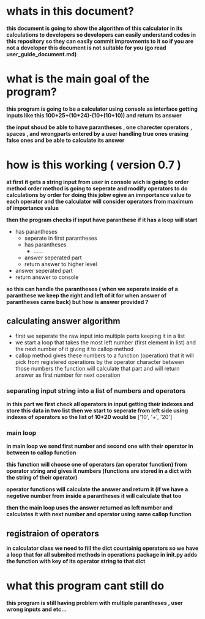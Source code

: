 # whats in this document?

**this document is going to show the algorithm of this calculator in its calculations to developers
so developers can easily understand codes in this repository so they can easily commit improvments to it
so if you are not a developer this document is not suitable for you (go read user_guide_document.md)**

# what is the main goal of the program?
**this program is going to be a calculator using console as interface getting inputs like this 
100+25+(10*24)-(10+(10+10)) and return its answer**

**the input shoud be able to have parantheses , one charecter operators , spaces , and wrongparts entered by a user
handling true ones erasing false ones and be able to calculate its answer**

# how is this working ( version 0.7 )

**at first it gets a string input from user in console 
wich is going to order method order method is going to seperate and modify operators to do calculations by order
for doing this jobw egive an imnportance value to each operator and the calculator will consider operators from maximum of importance value**

**then the program checks if input have paranthese if it has a loop will 
start**

- has parantheses
  - seperate in first parantheses
  - has parantheses
    - ......
  - answer seperated part
  - return answer to higher level
- answer seperated part
- return answer to console

**so this can handle the parantheses ( when we seperate inside of a paranthese we keep the right and left of it for when answer of parantheses came back)
but how is answer provided ?**

## calculating answer algorithm

- first we seperate the raw input into multiple parts keeping it in a list
- we start a loop that takes the most left number (first element in list) and the next number of it  giving it to callop method
- callop method gives these numbers to a function (operation) that it will pick from registered operations  by the operator character between those numbers the function  will calculate that part and will return answer as first number for next operation

### separating input string into a list of numbers and operators

**in this part we first check all operators in input getting their indexes and store this data in two list
then we start to seperate from left side using indexes of operators so the list of 10+20 would be**
    ['10', '+', '20']

### main loop
**in main loop we send first number and second one  with their operator in between to callop function**

**this function will choose one of operators (an operator function) from operator string and gives it numbers (functions are stored in a dict with the string of their operator)**

**operator functions will calculate the answer and return it (if we have a negetive number from inside a parantheses it will calculate that too**

**then the main loop uses the answer returned as left number and calculates it with next number and operator using same callop function**

## registraion of operators

**in calculator class we need to fill the dict countainig operators so we have a loop that for all submited methods in operations package in __init__.py adds the function with key of its operator string to that dict**

# what this program cant still do

**this program is still having problem with multiple parantheses , user wrong inputs and etc...**
